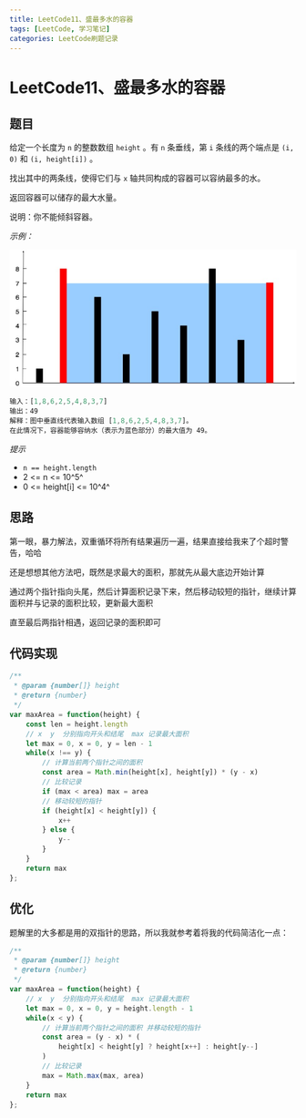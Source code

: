 ```yaml
---
title: LeetCode11、盛最多水的容器
tags: [LeetCode, 学习笔记]
categories: LeetCode刷题记录
---
```


# LeetCode11、盛最多水的容器

## 题目
给定一个长度为 `n` 的整数数组 `height` 。有 `n` 条垂线，第 `i` 条线的两个端点是 `(i, 0)` 和 `(i, height[i])` 。

找出其中的两条线，使得它们与 `x` 轴共同构成的容器可以容纳最多的水。

返回容器可以储存的最大水量。

说明：你不能倾斜容器。


*示例：*

![image.png](img/leetcode_11.jpg)
```js
输入：[1,8,6,2,5,4,8,3,7]
输出：49 
解释：图中垂直线代表输入数组 [1,8,6,2,5,4,8,3,7]。
在此情况下，容器能够容纳水（表示为蓝色部分）的最大值为 49。

```

*提示*
-   `n == height.length`
-   2 <= n <= 10^5^
-   0 <= height[i] <= 10^4^

## 思路
第一眼，暴力解法，双重循环将所有结果遍历一遍，结果直接给我来了个超时警告，哈哈

还是想想其他方法吧，既然是求最大的面积，那就先从最大底边开始计算

通过两个指针指向头尾，然后计算面积记录下来，然后移动较短的指针，继续计算面积并与记录的面积比较，更新最大面积

直至最后两指针相遇，返回记录的面积即可

## 代码实现
```js
/**
 * @param {number[]} height
 * @return {number}
 */
var maxArea = function(height) {
    const len = height.length
    // x  y  分别指向开头和结尾  max 记录最大面积
    let max = 0, x = 0, y = len - 1
    while(x !== y) {
        // 计算当前两个指针之间的面积
        const area = Math.min(height[x], height[y]) * (y - x)
        // 比较记录
        if (max < area) max = area
        // 移动较短的指针
        if (height[x] < height[y]) {
            x++
        } else {
            y--
        }
    }
    return max
};
```

## 优化
题解里的大多都是用的双指针的思路，所以我就参考着将我的代码简洁化一点：
```js
/**
 * @param {number[]} height
 * @return {number}
 */
var maxArea = function(height) {
    // x  y  分别指向开头和结尾  max 记录最大面积
    let max = 0, x = 0, y = height.length - 1
    while(x < y) {
        // 计算当前两个指针之间的面积 并移动较短的指针
        const area = (y - x) * (
            height[x] < height[y] ? height[x++] : height[y--]
        )
        // 比较记录
        max = Math.max(max, area)
    }
    return max
};
```